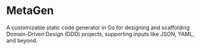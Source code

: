 # MetaGen
A customizable static code generator in Go for designing and scaffolding Domain-Driven Design (DDD) projects, supporting inputs like JSON, YAML, and beyond.
